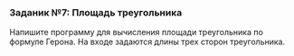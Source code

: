### Заданик №7: Площадь треугольника

Напишите программу для вычисления площади треугольника по формуле Герона. На входе задаются длины трех сторон треугольника.
